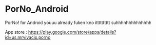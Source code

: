 # PorNo_Android
PorNo! for Android youuu already fuken kno itttttttttt suhhhhhhhhhhhhhh


App store : https://play.google.com/store/apps/details?id=us.mrvivacio.porno


